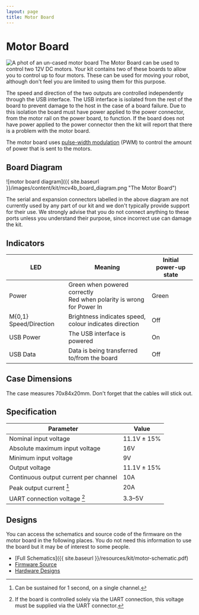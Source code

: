 ```yaml
---
layout: page
title: Motor Board
---
```


Motor Board
===========

<img src="{{ site.baseurl }}/images/content/kit/mcv4b.png" alt="A phot of an un-cased motor board" title="An un-cased motor board" class="right" />
The Motor Board can be used to control two 12V DC motors. Your kit contains two of these boards to allow you to control up to four motors. These can be used for moving your robot, although don't feel you are limited to using them for this purpose.

The speed and direction of the two outputs are controlled independently through the USB interface.
The USB interface is isolated from the rest of the board to prevent damage to the host in the case of a board failure.
Due to this isolation the board must have power applied to the power connector, from the motor rail on the power board, to function.
If the board does not have power applied to the power connector then the kit will report that there is a problem with the motor board.

The motor board uses [pulse-width modulation][wiki-pwm] (PWM) to control the
amount of power that is sent to the motors.

[wiki-pwm]: https://en.wikipedia.org/wiki/Pulse-width_modulation

Board Diagram
-------------

![motor board diagram]({{ site.baseurl }}/images/content/kit/mcv4b_board_diagram.png "The Motor Board")

<div class="info">
The serial and expansion connectors labelled in the above diagram are not currently used by any part of our kit and we don't typically provide support for their use.
We strongly advise that you do not connect anything to these ports unless you understand their purpose, since incorrect use can damage the kit.
</div>

Indicators
----------

| LED                    | Meaning                 | Initial power-up state
|------------------------|-------------------------|------------------------------
| Power                  | Green when powered correctly<br>Red when polarity is wrong for Power In | Green
| M{0,1} Speed/Direction | Brightness indicates speed, colour indicates direction | Off
| USB Power              | The USB interface is powered | On
| USB Data               | Data is being transferred to/from the board | Off

Case Dimensions
---------------

The case measures 70x84x20mm. Don't forget that the cables will stick out.

Specification
-------------

| Parameter                             | Value       |
|---------------------------------------|-------------|
| Nominal input voltage                 | 11.1V ± 15% |
| Absolute maximum input voltage        | 16V         |
| Minimum input voltage                 | 9V          |
| Output voltage                        | 11.1V ± 15% |
| Continuous output current per channel | 10A         |
| Peak output current [^1]              | 20A         |
| UART connection voltage [^2]          | 3.3–5V      |

[^1]: Can be sustained for 1 second, on a single channel.
[^2]: If the board is controlled solely via the UART connection, this voltage must be supplied via the UART connector.

Designs
-------

You can access the schematics and source code of the firmware on the motor board in the following places.
You do not need this information to use the board but it may be of interest to some people.

 * [Full Schematics]({{ site.baseurl }}/resources/kit/motor-schematic.pdf)
 * [Firmware Source](https://github.com/srobo/motor-v4-fw)
 * [Hardware Designs](https://github.com/srobo/motor-v4-hw)
